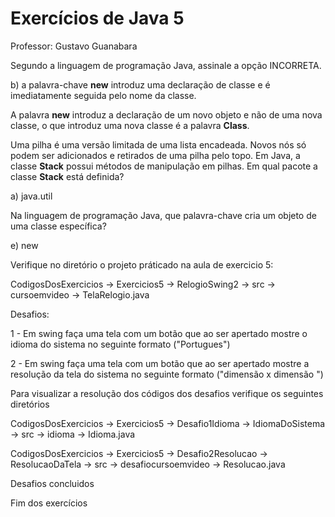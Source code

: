 # Exercícios de Java 5

Professor: Gustavo Guanabara

Segundo a linguagem de programação Java, assinale a opção INCORRETA.

b) a palavra-chave **new** introduz uma declaração de classe e é imediatamente seguida pelo nome da classe.

A palavra **new** introduz a declaração de um novo objeto e não de uma nova classe, o que introduz uma nova classe é a palavra **Class**.

Uma pilha é uma versão limitada de uma lista encadeada. Novos nós só podem ser adicionados e retirados de uma pilha pelo topo. Em Java, a classe **Stack** possui métodos de manipulação em pilhas. Em qual pacote a classe **Stack** está definida?

a) java.util

Na linguagem de programação Java, que palavra-chave cria um objeto de uma classe específica?

e) new 

Verifique no diretório o projeto práticado na aula de exercicio 5:

CodigosDosExercicios -> Exercicios5 -> RelogioSwing2 -> src -> cursoemvideo -> TelaRelogio.java

Desafios:

1 - Em swing faça uma tela com um botão que ao ser apertado mostre o idioma do sistema no seguinte formato ("Portugues")

2 - Em swing faça uma tela com um botão que ao ser apertado mostre a resolução da tela do sistema no seguinte formato ("dimensão x dimensão ")

Para visualizar a resolução dos códigos dos desafios verifique os seguintes diretórios

CodigosDosExercicios -> Exercicios5 -> Desafio1Idioma -> IdiomaDoSistema -> src -> idioma -> Idioma.java

CodigosDosExercicios -> Exercicios5 -> Desafio2Resolucao -> ResolucaoDaTela -> src -> desafiocursoemvideo -> Resolucao.java

Desafios concluidos

Fim dos exercícios
